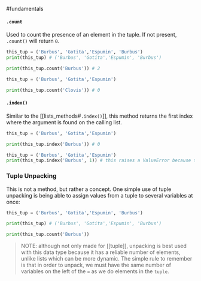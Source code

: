 #fundamentals 
#### `.count`
Used to count the presence of an element in the tuple. If not present, `.count()` will return `0`.

```python
this_tup = ('Burbus', 'Gotita','Espumin', 'Burbus')
print(this_tup) # ('Burbus', 'Gotita','Espumin', 'Burbus')

print(this_tup.count('Burbus')) # 2
```

```python
this_tup = ('Burbus', 'Gotita','Espumin')

print(this_tup.count('Clovis')) # 0
```
#### `.index()`
Similar to the [[lists_methods#`.index()`]], this method returns the first index where the argument is found on the calling list.
```python
this_tup = ('Burbus', 'Gotita','Espumin')

print(this_tup.index('Burbus')) # 0
```
```python
this_tup = ('Burbus', 'Gotita','Espumin')
print(this_tup.index('Burbus', 1)) # this raises a ValueError because the argument is not dound from position 1 and up. 
```
### Tuple Unpacking
This is not a method, but rather a concept. One simple use of tuple unpacking is being able to assign values from a tuple to several variables at once:
```python
this_tup = ('Burbus', 'Gotita','Espumin', 'Burbus')

print(this_tup) # ('Burbus', 'Gotita','Espumin', 'Burbus')

print(this_tup.count('Burbus'))
```
> NOTE: although not only made for [[tuple]], unpacking is best used with this data type because it has a reliable number of elements, unlike lists which can be more dynamic.
> The simple rule to remember is that in order to unpack, we must have the same number of variables on the left of the `=` as we do elements in the `tuple`. 
